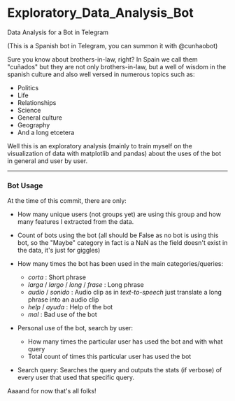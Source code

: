 # Exploratory_Data_Analysis_Bot
Data Analysis for a Bot in Telegram

(This is a Spanish bot in Telegram, you can summon it with @cunhaobot)

Sure you know about brothers-in-law, right? In Spain we call them "cuñados" but they are not only brothers-in-law, but a well of wisdom in the spanish culture and also well versed in numerous topics such as:
* Politics
* Life
* Relationships
* Science
* General culture
* Geography
* And a long etcetera

Well this is an exploratory analysis (mainly to train myself on the visualization of data with matplotlib and pandas) about the uses of the bot in general and user by user.

---

### Bot Usage

At the time of this commit, there are only:

* How many unique users (not groups yet) are using this group and how many features I extracted from the data.
* Count of bots using the bot (all should be False as no bot is using this bot, so the "Maybe" category in fact is a NaN as the field doesn't exist in the data, it's just for giggles)
* How many times the bot has been used in the main categories/queries:
  * _corta_ : Short phrase
  * _larga_ / _largo_ / _long_ / _frase_ : Long phrase
  * _audio_ / _sonido_ : Audio clip as in _text-to-speech_ just translate a long phrase into an audio clip
  * _help_ / _ayuda_ : Help of the bot
  * _mal_ : Bad use of the bot

* Personal use of the bot, search by user:
  * How many times the particular user has used the bot and with what query
  * Total count of times this particular user has used the bot

* Search query: Searches the query and outputs the stats (if verbose) of every user that used that specific query.


Aaaand for now that's all folks!
